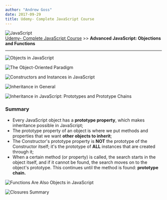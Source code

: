 ```yaml
---
author: "Andrew Goss"
date: 2017-09-29
title: Udemy- Complete JavaScript Course
---
```

![JavaScript](/img/post/javascript.png "JavaScript")<br>
<a href="/2017/udemy--complete-javascript-course/">Udemy- Complete JavaScript Course</a> >> <b>Advanced JavaScript: Objections and Functions</b>
<hr>

![Objects in JavaScript](/img/2017/udemy--complete-javascript-course/js_objects.png "Objects in JavaScript")

![The Object-Oriented Paradigm](/img/2017/udemy--complete-javascript-course/oo_paradigm.png "The Object-Oriented Paradigm")

![Constructors and Instances in JavaScript](/img/2017/udemy--complete-javascript-course/js_constructors_instances.png "Constructors and Instances in JavaScript")

![Inheritance in General](/img/2017/udemy--complete-javascript-course/inheritance.png "Inheritance in General")

![Inheritance in JavaScript: Prototypes and Prototype Chains](/img/2017/udemy--complete-javascript-course/prototypes.png "Inheritance in JavaScript: Prototypes and Prototype Chains")

### Summary

* Every JavaScript object has a <b>prototype property</b>, which makes inheritance possible in JavaScript;
* The prototype property of an object is where we put methods and properties that we want <b>other objects to inherit</b>;
* The Constructor's prototype property is <b>NOT</b> the prototype of the Constructor itself; it's the prototype of <b>ALL</b> instances that are created through it;
* When a certain method (or property) is called, the search starts in the object itself, and if it cannot be found, the search moves on to the object's prototype. This continues until the method is found: <b>prototype chain.</b>

![Functions Are Also Objects in JavaScript](/img/2017/udemy--complete-javascript-course/function_objects.png "Functions Are Also Objects in JavaScript")

![Closures Summary](/img/2017/udemy--complete-javascript-course/closure.png "Closures Summary")
